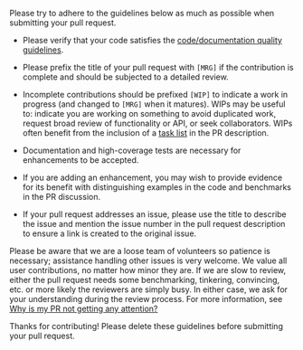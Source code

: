 Please try to adhere to the guidelines below as much as possible when submitting your pull request.

- Please verify that your code satisfies the
[code/documentation quality guidelines](http://scikit-learn.org/stable/developers/contributing.html#coding-guidelines).
- Please prefix the title of your pull request with `[MRG]` if the
contribution is complete and should be subjected to a detailed review.

- Incomplete contributions should be prefixed `[WIP]` to indicate a work
in progress (and changed to `[MRG]` when it matures). WIPs may be useful
to: indicate you are working on something to avoid duplicated work,
request broad review of functionality or API, or seek collaborators.
WIPs often benefit from the inclusion of a
[task list](https://github.com/blog/1375-task-lists-in-gfm-issues-pulls-comments)
in the PR description.
- Documentation and high-coverage tests are necessary for enhancements to
be accepted.
- If you are adding an enhancement, you may wish to provide evidence for
its benefit with distinguishing examples in the code and benchmarks
in the PR discussion.
- If your pull request addresses an issue, please use the title to describe
the issue and mention the issue number in the pull request description to
ensure a link is created to the original issue.

Please be aware that we are a loose team of volunteers so patience is
necessary; assistance handling other issues is very welcome. We value
all user contributions, no matter how minor they are. If we are slow to
review, either the pull request needs some benchmarking, tinkering,
convincing, etc. or more likely the reviewers are simply busy. In either
case, we ask for your understanding during the review process.
For more information, see
[Why is my PR not getting any attention?](http://scikit-learn.org/dev/faq.html#why-is-my-pull-request-not-getting-any-attention)

Thanks for contributing! Please delete these guidelines before submitting your pull request.